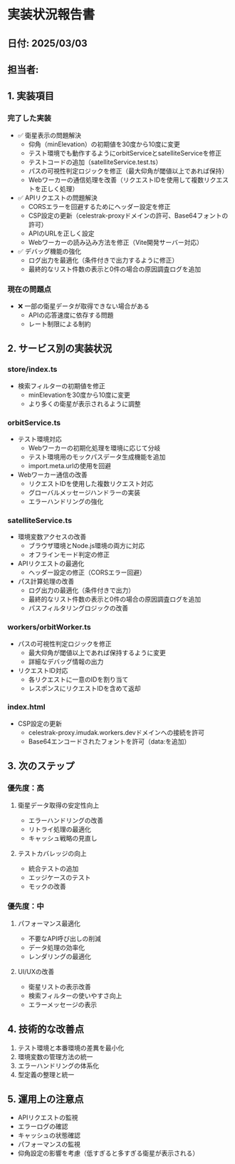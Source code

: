 # 実装状況報告書

## 日付: 2025/03/03

## 担当者:

## 1. 実装項目

### 完了した実装
- ✅ 衛星表示の問題解決
  - 仰角（minElevation）の初期値を30度から10度に変更
  - テスト環境でも動作するようにorbitServiceとsatelliteServiceを修正
  - テストコードの追加（satelliteService.test.ts）
  - パスの可視性判定ロジックを修正（最大仰角が閾値以上であれば保持）
  - Webワーカーの通信処理を改善（リクエストIDを使用して複数リクエストを正しく処理）
- ✅ APIリクエストの問題解決
  - CORSエラーを回避するためにヘッダー設定を修正
  - CSP設定の更新（celestrak-proxyドメインの許可、Base64フォントの許可）
  - APIのURLを正しく設定
  - Webワーカーの読み込み方法を修正（Vite開発サーバー対応）
- ✅ デバッグ機能の強化
  - ログ出力を最適化（条件付きで出力するように修正）
  - 最終的なリスト件数の表示と0件の場合の原因調査ログを追加

### 現在の問題点
- ❌ 一部の衛星データが取得できない場合がある
  - APIの応答速度に依存する問題
  - レート制限による制約

## 2. サービス別の実装状況

### store/index.ts
- 検索フィルターの初期値を修正
  - minElevationを30度から10度に変更
  - より多くの衛星が表示されるように調整

### orbitService.ts
- テスト環境対応
  - Webワーカーの初期化処理を環境に応じて分岐
  - テスト環境用のモックパスデータ生成機能を追加
  - import.meta.urlの使用を回避
- Webワーカー通信の改善
  - リクエストIDを使用した複数リクエスト対応
  - グローバルメッセージハンドラーの実装
  - エラーハンドリングの強化

### satelliteService.ts
- 環境変数アクセスの改善
  - ブラウザ環境とNode.js環境の両方に対応
  - オフラインモード判定の修正
- APIリクエストの最適化
  - ヘッダー設定の修正（CORSエラー回避）
- パス計算処理の改善
  - ログ出力の最適化（条件付きで出力）
  - 最終的なリスト件数の表示と0件の場合の原因調査ログを追加
  - パスフィルタリングロジックの改善

### workers/orbitWorker.ts
- パスの可視性判定ロジックを修正
  - 最大仰角が閾値以上であれば保持するように変更
  - 詳細なデバッグ情報の出力
- リクエストID対応
  - 各リクエストに一意のIDを割り当て
  - レスポンスにリクエストIDを含めて返却

### index.html
- CSP設定の更新
  - celestrak-proxy.imudak.workers.devドメインへの接続を許可
  - Base64エンコードされたフォントを許可（data:を追加）

## 3. 次のステップ

### 優先度：高
1. 衛星データ取得の安定性向上
   - エラーハンドリングの改善
   - リトライ処理の最適化
   - キャッシュ戦略の見直し

2. テストカバレッジの向上
   - 統合テストの追加
   - エッジケースのテスト
   - モックの改善

### 優先度：中
1. パフォーマンス最適化
   - 不要なAPI呼び出しの削減
   - データ処理の効率化
   - レンダリングの最適化

2. UI/UXの改善
   - 衛星リストの表示改善
   - 検索フィルターの使いやすさ向上
   - エラーメッセージの表示

## 4. 技術的な改善点
1. テスト環境と本番環境の差異を最小化
2. 環境変数の管理方法の統一
3. エラーハンドリングの体系化
4. 型定義の整理と統一

## 5. 運用上の注意点
- APIリクエストの監視
- エラーログの確認
- キャッシュの状態確認
- パフォーマンスの監視
- 仰角設定の影響を考慮（低すぎると多すぎる衛星が表示される）
